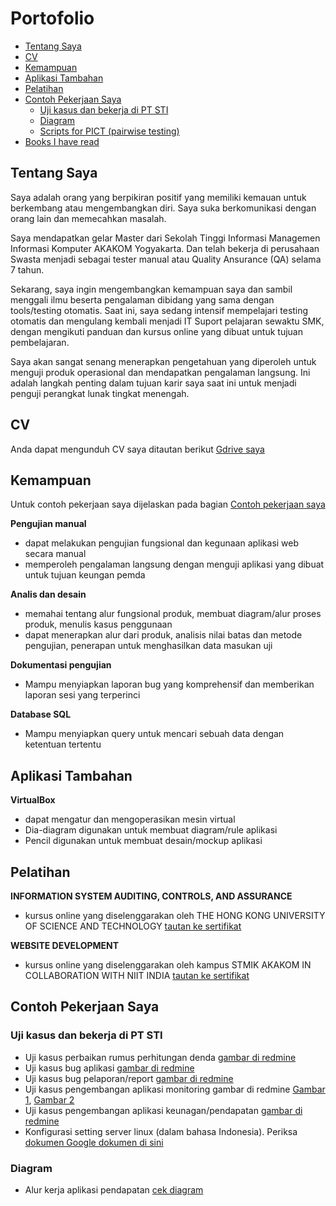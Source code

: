 # Portofolio
- [Tentang Saya](#tentang-saya)
- [CV](#cv)
- [Kemampuan](#kemampuan)
- [Aplikasi Tambahan](#aplikasi-tambahan)
- [Pelatihan](#pelatihan)
- [Contoh Pekerjaan Saya](#contoh-pekerjaan-saya)
  * [Uji kasus dan bekerja di PT STI](#uji-kasus-dan-bekerja-di-PT-STI)
  * [Diagram](#diagram)
  * [Scripts for PICT (pairwise testing)](#scripts-for-pict-pairwise-testing)
- [Books I have read](#books-i-have-read)

## Tentang Saya
Saya adalah orang yang berpikiran positif yang memiliki kemauan untuk berkembang atau mengembangkan diri. Saya suka berkomunikasi dengan orang lain dan memecahkan masalah.

Saya mendapatkan gelar Master dari Sekolah Tinggi Informasi Managemen Informasi Komputer AKAKOM Yogyakarta. Dan telah bekerja di perusahaan Swasta menjadi sebagai tester manual atau Quality Ansurance (QA) selama 7 tahun.

Sekarang, saya ingin mengembangkan kemampuan saya dan sambil menggali ilmu beserta pengalaman dibidang yang sama dengan tools/testing otomatis. Saat ini, saya sedang intensif mempelajari testing otomatis dan mengulang kembali menjadi IT Suport pelajaran sewaktu SMK, dengan mengikuti panduan dan kursus online yang dibuat untuk tujuan pembelajaran.

Saya akan sangat senang menerapkan pengetahuan yang diperoleh untuk menguji produk operasional dan mendapatkan pengalaman langsung. Ini adalah langkah penting dalam tujuan karir saya saat ini untuk menjadi penguji perangkat lunak tingkat menengah.

## CV
Anda dapat mengunduh CV saya ditautan berikut [Gdrive saya](https://drive.google.com/file/d/1R2z8F2lhX1DYD8vydbY_QeSc7ezAvAtE/view?usp=sharing)

## Kemampuan

Untuk contoh pekerjaan saya dijelaskan pada bagian [Contoh pekerjaan saya](#contoh-pekerjaan-saya)

__Pengujian manual__
  * dapat melakukan pengujian fungsional dan kegunaan aplikasi web secara manual
  * memperoleh pengalaman langsung dengan menguji aplikasi yang dibuat untuk tujuan keungan pemda

__Analis dan desain__
  * memahai tentang alur fungsional produk, membuat diagram/alur proses produk, menulis kasus penggunaan
  * dapat menerapkan alur dari produk, analisis nilai batas dan metode pengujian, penerapan untuk menghasilkan data masukan uji

__Dokumentasi pengujian__
  * Mampu menyiapkan laporan bug yang komprehensif dan memberikan laporan sesi yang terperinci

__Database SQL__
  *  Mampu menyiapkan query untuk mencari sebuah data dengan ketentuan tertentu
  
## Aplikasi Tambahan

__VirtualBox__
  * dapat mengatur dan mengoperasikan mesin virtual
  * Dia-diagram digunakan untuk membuat diagram/rule aplikasi
  * Pencil digunakan untuk membuat desain/mockup aplikasi

## Pelatihan

__INFORMATION SYSTEM AUDITING, CONTROLS, AND ASSURANCE__
  * kursus online yang diselenggarakan oleh THE HONG KONG UNIVERSITY OF SCIENCE AND TECHNOLOGY 
    [tautan ke sertifikat](https://drive.google.com/file/d/1Wy19uPIFrOcSeOSRJwMrZF_j0LoT_L1I/view?usp=sharing)
    
__WEBSITE DEVELOPMENT__
  * kursus online yang diselenggarakan oleh kampus STMIK AKAKOM IN COLLABORATION WITH NIIT INDIA
    [tautan ke sertifikat](https://drive.google.com/file/d/1dIu1KfKkumsBY2SkjTZjEt7Jz4WoCLtM/view?usp=sharing)
    
## Contoh Pekerjaan Saya

### Uji kasus dan bekerja di PT STI
   * Uji kasus perbaikan rumus perhitungan denda [gambar di redmine](https://drive.google.com/file/d/1gO3ImbB4CRduDAOdgTJea38YuIm9oEPy/view?usp=sharing)
   * Uji kasus bug aplikasi [gambar di redmine](https://drive.google.com/file/d/13YXnfrTdOVAeWnEL8P-teCidSTT_jYgr/view?usp=sharing)
   * Uji kasus bug pelaporan/report [gambar di redmine](https://drive.google.com/file/d/1q63AG1kVRBeePtaGNFad9fUmwMCOc50Z/view?usp=sharing)
   * Uji kasus pengembangan aplikasi monitoring gambar di redmine [Gambar 1](https://drive.google.com/file/d/1-HiDoPebZJ26GMdGqkSENhzXJM5zLMLL/view?usp=sharing), [Gambar 2](https://drive.google.com/file/d/153Csip9HiuUQChNNt1V1rzvuTb28VveS/view?usp=sharing)
   * Uji kasus pengembangan aplikasi keunagan/pendapatan [gambar di redmine](https://drive.google.com/file/d/1JNsMVn8oTXg-12aNmGuIsP6otwYFkFKp/view?usp=sharing)
   * Konfigurasi setting server linux (dalam bahasa Indonesia). Periksa [dokumen Google dokumen di sini](https://docs.google.com/document/d/1nsE2O8BUycCyBt_VFVIWMGnU50biUbHBCwgWsOPTYHk/edit?usp=sharing0)

### Diagram

* Alur kerja aplikasi pendapatan [cek diagram](https://drive.google.com/file/d/1bR4hrMmXym4UjbVfHlCsxeZ8foJDLfoC/view?usp=sharing)
